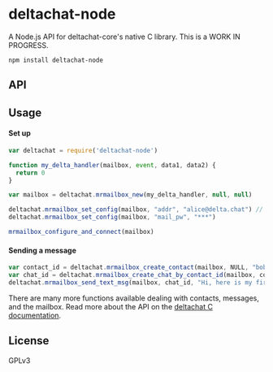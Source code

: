 # deltachat-node

A Node.js API for deltachat-core's native C library. This is a WORK IN
PROGRESS.

```
npm install deltachat-node
```

## API

## Usage

#### Set up
```js
var deltachat = require('deltachat-node')

function my_delta_handler(mailbox, event, data1, data2) {
  return 0
}

var mailbox = deltachat.mrmailbox_new(my_delta_handler, null, null)

deltachat.mrmailbox_set_config(mailbox, "addr", "alice@delta.chat") // use some real test credentials here
deltachat.mrmailbox_set_config(mailbox, "mail_pw", "***") 

mrmailbox_configure_and_connect(mailbox)
```

#### Sending a message

```js
var contact_id = deltachat.mrmailbox_create_contact(mailbox, NULL, "bob@delta.chat") // use a real testing address here
var chat_id = deltachat.mrmailbox_create_chat_by_contact_id(mailbox, contact_id)
deltachat.mrmailbox_send_text_msg(mailbox, chat_id, "Hi, here is my first message!");
```

There are many more functions available dealing with contacts, messages, and the mailbox. Read more about the API on the [deltachat C documentation](https://deltachat.github.io/deltachat-core/html/).

## License
GPLv3
